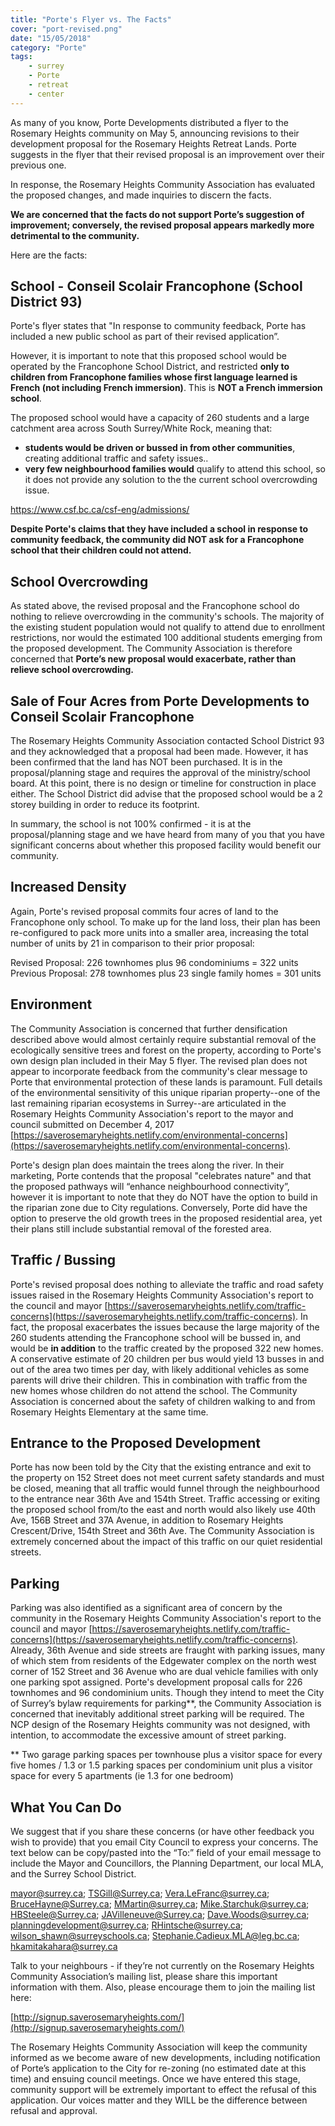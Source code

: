 ```yaml
---
title: "Porte's Flyer vs. The Facts"
cover: "port-revised.png"
date: "15/05/2018"
category: "Porte"
tags:
    - surrey
    - Porte
    - retreat
    - center
---
```


As many of you know, Porte Developments distributed a flyer to the Rosemary Heights community on May 5, announcing revisions to their development proposal for the Rosemary Heights Retreat Lands.  Porte suggests in the flyer that their revised proposal is an improvement over their previous one. 

In response, the Rosemary Heights Community Association has evaluated the proposed changes, and made inquiries to discern the facts.  

**We are concerned that the facts do not support Porte’s suggestion of improvement; conversely, the revised proposal appears markedly more detrimental to the community.**


Here are the facts:

## School - Conseil Scolair Francophone (School District 93)

Porte's flyer states that "In response to community feedback, Porte has included a new public school as part of their revised application”.  


However, it is important to note that this proposed school would be operated by the Francophone School District, and restricted **only to children from Francophone families whose first language learned is French (not including French immersion)**.  This is **NOT a French immersion school**.

The proposed school would have a capacity of 260 students and a large catchment area across South Surrey/White Rock, meaning that:
* **students would be driven or bussed in from other communities**, creating additional traffic and safety issues..
* **very few neighbourhood families would** qualify to attend this school, so it does not provide any solution to the the current school overcrowding issue. 

[https://www.csf.bc.ca/csf-eng/admissions/ ](https://www.csf.bc.ca/csf-eng/admissions/)  

**Despite Porte's claims that they have included a school in response to community feedback, the community did NOT ask for a Francophone school that their children could not attend.**

## School Overcrowding

As stated above, the revised proposal and the Francophone school do nothing to relieve overcrowding in the community's schools.  The majority of the existing student population would not qualify to attend due to enrollment restrictions, nor would the estimated 100 additional students emerging from the proposed development.  The Community Association is therefore concerned that **Porte’s new proposal would exacerbate, rather than relieve school overcrowding.** 
 
## Sale of Four Acres from Porte Developments to Conseil Scolair Francophone

The Rosemary Heights Community Association contacted School District 93 and they acknowledged that a proposal had been made.  However, it has been confirmed that the land has NOT been purchased.  It is in the proposal/planning stage and requires the approval of the ministry/school board.  At this point, there is no design or timeline for construction in place either.  The School District did advise that the proposed school would be a 2 storey building in order to reduce its footprint. 

In summary, the school is not 100% confirmed - it is at the proposal/planning stage and we have heard from many of you that you have significant concerns about whether this proposed facility would benefit our community.

## Increased Density
Again, Porte's revised proposal commits four acres of land to the Francophone only school.  To make up for the land loss, their plan has been re-configured to pack more units into a smaller area, increasing the total number of units by 21 in comparison to their prior proposal:

Revised Proposal:  226 townhomes plus 96 condominiums = 322 units
Previous Proposal: 278 townhomes plus 23 single family homes = 301 units


## Environment

The Community Association is concerned that further densification described above would almost certainly require substantial removal of the ecologically sensitive trees and forest on the property, according to Porte's own design plan included in their May 5 flyer.  The revised plan does not appear to incorporate feedback from the community's clear message to Porte that environmental protection of these lands is paramount. Full details of the environmental sensitivity of this unique riparian property--one of the last remaining riparian ecosystems in Surrey--are articulated in the Rosemary Heights Community Association's report to the mayor and council submitted on December 4, 2017 
[https://saverosemaryheights.netlify.com/environmental-concerns](https://saverosemaryheights.netlify.com/environmental-concerns).  

Porte's design plan does maintain the trees along the river.  In their marketing, Porte contends that the proposal "celebrates nature" and that the proposed pathways will “enhance neighbourhood connectivity”, however it is important to note that they do NOT have the option to build in the riparian zone due to City regulations.  Conversely, Porte did have the option to preserve the old growth trees in the proposed residential area, yet their plans still include substantial removal of the forested area.


## Traffic / Bussing

Porte's revised proposal does nothing to alleviate the traffic and road safety issues raised in the Rosemary Heights Community Association's report to the council and mayor [https://saverosemaryheights.netlify.com/traffic-concerns](https://saverosemaryheights.netlify.com/traffic-concerns).  In fact, the proposal exacerbates the issues because the large majority of the 260 students attending the Francophone school will be bussed in, and would be **in addition** to the traffic created by the proposed 322 new homes.  A conservative estimate of 20 children per bus would yield 13 busses in and out of the area two times per day, with likely additional vehicles as some parents will drive their children.  This in combination with traffic from the new homes whose children do not attend the school.  The Community Association is concerned about the safety of children walking to and from Rosemary Heights Elementary at the same time.

## Entrance to the Proposed Development

Porte has now been told by the City that the existing entrance and exit to the property on 152 Street does not meet current safety standards and must be closed, meaning that all traffic would funnel through the neighbourhood to the entrance near 36th Ave and 154th Street.  Traffic accessing or exiting the proposed school from/to the east and north would also likely use 40th Ave, 156B Street and 37A Avenue, in addition to Rosemary Heights Crescent/Drive, 154th Street and 36th Ave.  The Community Association is extremely concerned about the impact of this traffic on our quiet residential streets.

  
## Parking

Parking was also identified as a significant area of concern by the community in the Rosemary Heights Community Association's report to the council and mayor  [https://saverosemaryheights.netlify.com/traffic-concerns](https://saverosemaryheights.netlify.com/traffic-concerns).  Already, 36th Avenue and side streets are fraught with parking issues, many of which stem from residents of the Edgewater complex on the north west corner of 152 Street and 36 Avenue who are dual vehicle families with only one parking spot assigned.  Porte's development proposal calls for 226 townhomes and 96 condominium units. Though they intend to meet the City of Surrey’s bylaw requirements for parking**, the Community Association is concerned that inevitably additional street parking will be required.  The NCP design of the Rosemary Heights community was not designed, with intention, to accommodate the excessive amount of street parking.

** Two garage parking spaces per townhouse plus a visitor space for every five homes / 1.3 or 1.5 parking spaces per condominium unit plus a visitor space for every 5 apartments (ie 1.3 for one bedroom)

## What You Can Do

We suggest that if you share these concerns (or have other feedback you wish to provide) that you email City Council to express your concerns.  The text below can be copy/pasted into the “To:” field of your email message to include the Mayor and Councillors, the Planning Department, our local MLA, and the Surrey School District.

mayor@surrey.ca; TSGill@Surrey.ca; Vera.LeFranc@surrey.ca; BruceHayne@Surrey.ca; MMartin@surrey.ca; Mike.Starchuk@surrey.ca; HBSteele@Surrey.ca; JAVilleneuve@Surrey.ca; Dave.Woods@surrey.ca; planningdevelopment@surrey.ca; RHintsche@surrey.ca; wilson_shawn@surreyschools.ca; Stephanie.Cadieux.MLA@leg.bc.ca; hkamitakahara@surrey.ca

Talk to your neighbours - if they’re not currently on the Rosemary Heights Community Association’s mailing list, please share this important information with them.  Also, please encourage them to join the mailing list here:

[http://signup.saverosemaryheights.com/](http://signup.saverosemaryheights.com/)

The Rosemary Heights Community Association will keep the community informed as we become aware of new developments, including notification of Porte’s application to the City for re-zoning (no estimated date at this time) and ensuing council meetings.  Once we have entered this stage, community support will be extremely important to effect the refusal of this application.  Our voices matter and they WILL be the difference between refusal and approval.

